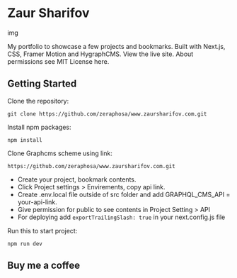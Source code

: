 # Zaur Sharifov

img

My portfolio to showcase a few projects and bookmarks. Built with Next.js, CSS, Framer Motion and HygraphCMS. View the live site. About permissions see MIT License here.

## Getting Started

Clone the repository:

```
git clone https://github.com/zeraphosa/www.zaursharifov.com.git
```

Install npm packages:

```
npm install
```

Clone Graphcms scheme using link:
```
https://github.com/zeraphosa/www.zaursharifov.com.git
```

- Create your project, bookmark contents.
- Click Project settings > Envirements, copy api link.
- Create .env.local file outside of src folder and add GRAPHQL_CMS_API = your-api-link.
- Give permission for public to see contents in Project Setting > API
- For deploying add ```exportTrailingSlash: true``` in your next.config.js file

Run this to start project:
```
npm run dev
```

## Buy me a coffee